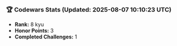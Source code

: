 ### 🏆 Codewars Stats (Updated: 2025-08-07 10:10:23 UTC)

- **Rank:** 8 kyu
- **Honor Points:** 3
- **Completed Challenges:** 1

